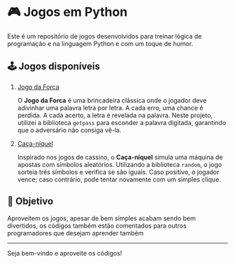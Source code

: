 # 🎮 Jogos em Python
Este é um repositório de jogos desenvolvidos para treinar lógica de programação e na linguagem Python e com um toque de humor.

## 🕹️ Jogos disponíveis
<ol>
  <li><a href="https://github.com/ArthurPilotob/Games/blob/main/Jogos/forca.py">Jogo da Forca</a></li>
  <p>
    O <strong>Jogo da Forca</strong> é uma brincadeira clássica onde o jogador deve adivinhar uma palavra letra por letra.
    A cada erro, uma chance é perdida. A cada acerto, a letra é revelada na palavra.
    Neste projeto, utilizei a biblioteca <code>getpass</code> para esconder a palavra digitada, garantindo que o adversário não consiga vê-la.
  </p>

  <li><a href="https://github.com/ArthurPilotob/Games/blob/main/Jogos/tigrinho.py">Caça-níquel</a></li>
  <p>
    Inspirado nos jogos de cassino, o <strong>Caça-níquel</strong> simula uma máquina de apostas com símbolos aleatórios.
    Utilizando a biblioteca <code>random</code>, o jogo sorteia três símbolos e verifica se são iguais.
    Caso positivo, o jogador vence; caso contrário, pode tentar novamente com um simples clique.
  </p>
</ol>

## 🚀 Objetivo

Aproveitem os jogos, apesar de bem simples acabam sendo bem divertidos, os códigos também estão comentados para outros programadores que desejam aprender também

---

Seja bem-vindo e aproveite os códigos!
